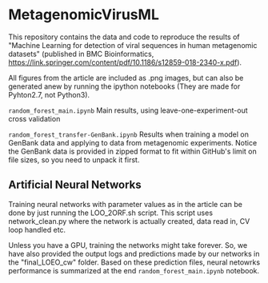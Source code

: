 # MetagenomicVirusML

This repository contains the data and code to reproduce the results of "Machine Learning for detection of viral
sequences in human metagenomic datasets" (published in BMC Bioinformatics, https://link.springer.com/content/pdf/10.1186/s12859-018-2340-x.pdf).

All figures from the article are included as .png images, but can also be generated anew by running the ipython notebooks (They are made for Pyhton2.7, not Python3).

``random_forest_main.ipynb`` Main results, using leave-one-experiment-out cross validation

``random_forest_transfer-GenBank.ipynb`` Results when training a model on GenBank data and applying to data from metagenomic experiments. Notice the GenBank data is provided in zipped format to fit within GitHub's limit on file sizes, so you need to unpack it first.

## Artificial Neural Networks

Training neural networks with parameter values as in the article can be done by just running the LOO_2ORF.sh script. This script uses network_clean.py where the network is actually created, data read in, CV loop handled etc.

Unless you have a GPU, training the networks might take forever. So, we have also provided the output logs and predictions made by our networks in the "final_LOEO_cw" folder. Based on these prediction files, neural netowrks performance is summarized at the end ``random_forest_main.ipynb`` notebook.
